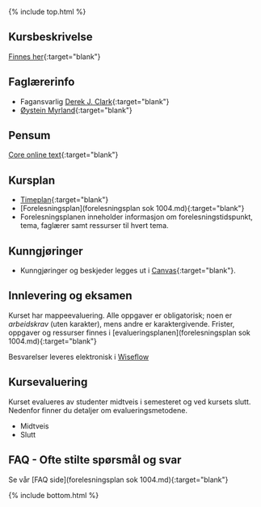 {% include top.html %}
<!--For å endre fagtittel, fagundertittel, bakgrunn og fagbilde gjør endringer i config.yml->
<!--Gjør endringer under her-->



## Kursbeskrivelse 

[Finnes her](https://uit.no/utdanning/emner/emne?p_document_id=722325){:target="blank"}

## Faglærerinfo
- Fagansvarlig [Derek J. Clark](https://uit.no/ansatte/derek.clark){:target="blank"}
- [Øystein Myrland](https://uit.no/ansatte/person?p_document_id=41412){:target="blank"}
## Pensum
[Core online text](https://www.core-econ.org/the-economy/book/text/0-3-contents.html){:target="blank"}

## Kursplan
- [Timeplan](http://timeplan.uit.no/emne_timeplan.php?sem=21h&module%5B%5D=SOK-1004-1){:target="blank"}
- [Forelesningsplan](forelesningsplan sok 1004.md){:target="blank"}
- Forelesningsplanen inneholder informasjon om forelesningstidspunkt, tema, faglærer samt ressurser til hvert tema. 


## Kunngjøringer
- Kunngjøringer og beskjeder legges ut i [Canvas](https://uit.instructure.com/courses/24034){:target="blank"}.






## Innlevering og eksamen

Kurset har mappeevaluering. Alle oppgaver er obligatorisk; noen er _arbeidskrav_ (uten karakter), mens andre er karaktergivende.
Frister, oppgaver og ressurser finnes i [evalueringsplanen](forelesningsplan sok 1004.md){:target="blank"}

Besvarelser leveres elektronisk i [Wiseflow](https://europe.wiseflow.net/login/license/6)

## Kursevaluering
Kurset evalueres av studenter midtveis i semesteret og ved kursets slutt. Nedenfor finner du detaljer om evalueringsmetodene.
- Midtveis
- Slutt


## FAQ - Ofte stilte spørsmål og svar

Se vår [FAQ side](forelesningsplan sok 1004.md){:target="blank"}






<!--Gjør endringer over her-->
{% include bottom.html %}


























